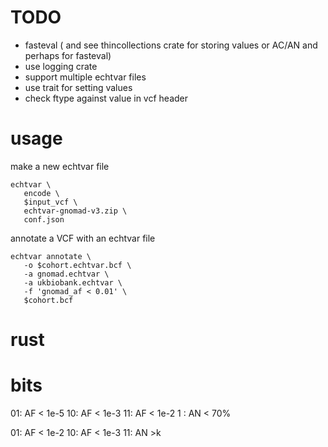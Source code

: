 TODO
====

+ fasteval ( and see thincollections crate for storing values or AC/AN and perhaps for fasteval)
+ use logging crate
+ support multiple echtvar files
+ use trait for setting values
+ check ftype against value in vcf header

usage
=====

make a new echtvar file 
```
echtvar \
   encode \
   $input_vcf \
   echtvar-gnomad-v3.zip \
   conf.json

```

annotate a VCF with an echtvar file

```
echtvar annotate \
   -o $cohort.echtvar.bcf \
   -a gnomad.echtvar \
   -a ukbiobank.echtvar \
   -f 'gnomad_af < 0.01' \
   $cohort.bcf
```

# rust


bits
====

  01: AF < 1e-5
  10: AF < 1e-3
  11: AF < 1e-2
 1  : AN < 70%


  01: AF < 1e-2
  10: AF < 1e-3
  11: AN >k

